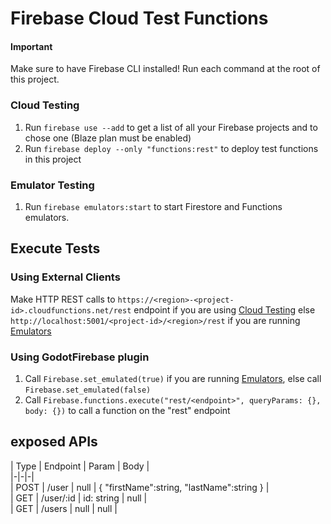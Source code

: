 # Firebase Cloud Test Functions

#### Important  
Make sure to have Firebase CLI installed! Run each command at the root of this project.

### Cloud Testing
1. Run `firebase use --add` to get a list of all your Firebase projects and to chose one (Blaze plan must be enabled)  
2. Run `firebase deploy --only "functions:rest"` to deploy test functions in this project  

### Emulator Testing
1. Run `firebase emulators:start` to start Firestore and Functions emulators.

## Execute Tests  
### Using External Clients
Make HTTP REST calls to `https://<region>-<project-id>.cloudfunctions.net/rest` endpoint if you are using [Cloud Testing](#cloud-testing) else `http://localhost:5001/<project-id>/<region>/rest` if you are running [Emulators](#emulator-testing)

### Using GodotFirebase plugin  
1. Call `Firebase.set_emulated(true)` if you are running [Emulators](#emulator-testing), else call `Firebase.set_emulated(false)`  
2. Call `Firebase.functions.execute("rest/<endpoint>", queryParams: {}, body: {})` to call a function on the "rest" endpoint

## exposed APIs  
| Type | Endpoint | Param | Body |  
|-|-|-|  
| POST | /user | null | { "firstName":string, "lastName":string } |  
| GET | /user/:id | id: string | null |  
| GET | /users | null | null |  
